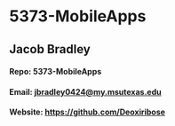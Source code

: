 # 5373-MobileApps
## Jacob Bradley 
#### Repo: 5373-MobileApps
#### Email: jbradley0424@my.msutexas.edu
#### Website: https://github.com/Deoxiribose

